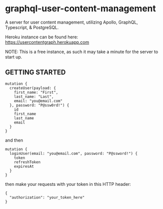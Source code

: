 # graphql-user-content-management
A server for user content management, utilizing Apollo, GraphQL, Typescript, &amp; PostgreSQL.

Heroku instance can be found here: https://usercontentgraph.herokuapp.com

NOTE: This is a free instance, as such it may take a minute for the server to start up.

## GETTING STARTED

```
mutation {
  createUser(payload: {
    first_name: "First",
    last_name: "Last",
    email: "you@email.com"
  }, password: "P@ssw0rd!") {
    id
    first_name
    last_name
    email
  }
}
```

and then

```
mutation {
  loginUser(email: "you@email.com", password: "P@ssword!") {
    token
    refreshToken
    expiresAt
  }
}
```

then make your requests with your token in this HTTP header: 
```
{
  "authorization": "your_token_here"
}
```
